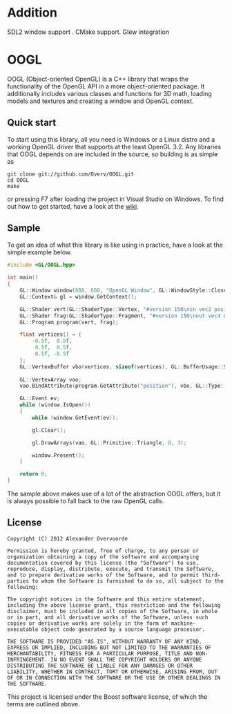 # Addition
  SDL2 window support . 
  CMake support.
  Glew integration


# OOGL

OOGL (Object-oriented OpenGL) is a C++ library that wraps the functionality of the OpenGL API in a more object-oriented package. It additionally includes various classes and functions for 3D math, loading models and textures and creating a window and OpenGL context.

## Quick start

To start using this library, all you need is Windows or a Linux distro and a working OpenGL driver that supports at the least OpenGL 3.2. Any libraries that OOGL depends on are included in the source, so building is as simple as

	git clone git://github.com/Overv/OOGL.git
	cd OOGL
	make

or pressing F7 after loading the project in Visual Studio on Windows. To find out how to get started, have a look at the [wiki](https://github.com/Overv/OOGL/wiki).

## Sample

To get an idea of what this library is like using in practice, have a look at the simple example below.

```c++
#include <GL/OOGL.hpp>
	 
int main()
{
	GL::Window window(800, 600, "OpenGL Window", GL::WindowStyle::Close);
	GL::Context& gl = window.GetContext();

	GL::Shader vert(GL::ShaderType::Vertex, "#version 150\nin vec2 position; void main() { gl_Position = vec4(position, 0.0, 1.0); }");
	GL::Shader frag(GL::ShaderType::Fragment, "#version 150\nout vec4 outColor; void main() { outColor = vec4(1.0, 0.0, 0.0, 1.0); }");
	GL::Program program(vert, frag);

	float vertices[] = {
		-0.5f,  0.5f,
		 0.5f,  0.5f,
		 0.5f, -0.5f
	};
	GL::VertexBuffer vbo(vertices, sizeof(vertices), GL::BufferUsage::StaticDraw);
		
	GL::VertexArray vao;
	vao.BindAttribute(program.GetAttribute("position"), vbo, GL::Type::Float, 2, 0, 0);

	GL::Event ev;
	while (window.IsOpen())
	{
		while (window.GetEvent(ev));

		gl.Clear();

		gl.DrawArrays(vao, GL::Primitive::Triangle, 0, 3);

		window.Present();
	}

	return 0;
}
```

The sample above makes use of a lot of the abstraction OOGL offers, but it is always possible to fall back to the raw OpenGL calls.

## License

    Copyright (C) 2012 Alexander Overvoorde
    
    Permission is hereby granted, free of charge, to any person or organization obtaining a copy of the software and accompanying documentation covered by this license (the "Software") to use, reproduce, display, distribute, execute, and transmit the Software, and to prepare derivative works of the Software, and to permit third-parties to whom the Software is furnished to do so, all subject to the following:
    
    The copyright notices in the Software and this entire statement, including the above license grant, this restriction and the following disclaimer, must be included in all copies of the Software, in whole or in part, and all derivative works of the Software, unless such copies or derivative works are solely in the form of machine-executable object code generated by a source language processor.
    
    THE SOFTWARE IS PROVIDED "AS IS", WITHOUT WARRANTY OF ANY KIND, EXPRESS OR IMPLIED, INCLUDING BUT NOT LIMITED TO THE WARRANTIES OF MERCHANTABILITY, FITNESS FOR A PARTICULAR PURPOSE, TITLE AND NON-INFRINGEMENT. IN NO EVENT SHALL THE COPYRIGHT HOLDERS OR ANYONE DISTRIBUTING THE SOFTWARE BE LIABLE FOR ANY DAMAGES OR OTHER LIABILITY, WHETHER IN CONTRACT, TORT OR OTHERWISE, ARISING FROM, OUT OF OR IN CONNECTION WITH THE SOFTWARE OR THE USE OR OTHER DEALINGS IN THE SOFTWARE.

This project is licensed under the Boost software license, of which the terms are outlined above.
